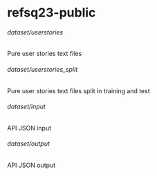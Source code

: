 # refsq23-public

###### dataset/userstories
Pure user stories text files

###### dataset/userstories_split
Pure user stories text files split in training and test

###### dataset/input
API JSON input

###### dataset/output
API JSON output
